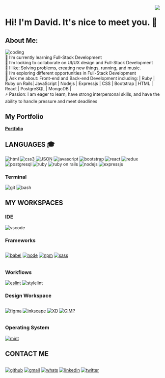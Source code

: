 <img align="right" src="https://visitor-badge.laobi.icu/badge?page_id=David-Igbo">

# Hi! I'm David. It's nice to meet you. :wave:
## About Me:
![coding](https://user-images.githubusercontent.com/30289772/208741012-2b7d9c93-0a2d-4e3d-af2d-e10bf319bbfd.gif)<br>
🌱 I’m currently learning Full-Stack Development<br>👯 I’m looking to collaborate on UI/UX design and Full-Stack Development<br>🤔 I like: Solving problems, creating new things, running, and music. <br>🤩 I’m exploring different opportunities in Full-Stack Development<br>💬 Ask me about: Front-end and Back-end Development including: | Ruby | Ruby on Rails| JavaScript | Nodejs | Expressjs | CSS | Bootstrap | HTML | React | PostgreSQL | MongoDB | <br>⚡ Passion: I am eager to learn, have strong interpersonal skills, and have the ability to handle pressure and meet deadlines<br>

## My Portfolio 
**[Portfolio]( https://david30-maker.github.io/Personal-portfolio/)**

## **LANGUAGES** :mortar_board:
 ![html](https://img.shields.io/badge/HTML5-E34F26?style=for-the-badge&logo=html5&logoColor=white)
 ![css3](https://img.shields.io/badge/CSS3-1572B6?style=for-the-badge&logo=css3&logoColor=white)
 ![JSON](https://img.shields.io/badge/json-5E5C5C?style=for-the-badge&logo=json&logoColor=white)
 ![javascript](https://img.shields.io/badge/JavaScript-F7DF1E?style=for-the-badge&logo=javascript&logoColor=black)
 ![bootstrap](https://img.shields.io/badge/Bootstrap-563D7C?style=for-the-badge&logo=bootstrap&logoColor=white)
 ![react](https://img.shields.io/badge/React-61DAFB?style=for-the-badge&logo=react&logoColor=white)
 ![redux](https://img.shields.io/badge/Redux-764ABC?style=for-the-badge&logo=redux&logoColor=white)
 ![postgresql](https://img.shields.io/badge/PostgreSQL-336791?style=for-the-badge&logo=postgresql&logoColor=white)
![ruby](https://img.shields.io/badge/Ruby-CC342D?style=for-the-badge&logo=ruby&logoColor=white)
![ruby on rails](https://img.shields.io/badge/Ruby%20on%20Rails-CC0000?style=for-the-badge&logo=ruby-on-rails&logoColor=white)
![nodejs](https://img.shields.io/badge/nodejs-CC342D?style=for-the-badge&logo=nodejs&logoColor=white)
![expressjs](https://img.shields.io/badge/expressjs-CC342D?style=for-the-badge&logo=expressjs&logoColor=white)


 ### **Terminal** 
 ![git](https://img.shields.io/badge/GIT-E44C30?style=for-the-badge&logo=git&logoColor=white)
 ![bash](https://img.shields.io/badge/GNU%20Bash-4EAA25?style=for-the-badge&logo=GNU%20Bash&logoColor=white)

## **MY WORKSPACES**

### **IDE**

![vscode](https://img.shields.io/badge/Visual_Studio_Code-0078D4?style=for-the-badge&logo=visual%20studio%20code&logoColor=white)


### **Frameworks**

<div style="display: flex">

[![babel](https://img.shields.io/badge/Babel-F9DC3E?style=for-the-badge&logo=babel&logoColor=white)](#)
[![node](https://img.shields.io/badge/Node.js-339933?style=for-the-badge&logo=nodedotjs&logoColor=white)](#)
[![npm](https://img.shields.io/badge/npm-CB3837?style=for-the-badge&logo=npm&logoColor=white)](#)
[![sass](https://img.shields.io/badge/Sass-CC6699?style=for-the-badge&logo=sass&logoColor=white)](#)

</div>

### **Workflows**

[![eslint](https://img.shields.io/badge/eslint-3A33D1?style=for-the-badge&logo=eslint&logoColor=white)](https://google.com)
![stylelint](https://img.shields.io/badge/stylelint-000?style=for-the-badge&logo=stylelint&logoColor=white&link=google.com)

### **Design Workspace**

<div style="display: flex">

[![figma](https://img.shields.io/badge/Figma-F24E1E?style=for-the-badge&logo=figma&logoColor=white)](#)
[![inkscape](https://img.shields.io/badge/Inkscape-000000?style=for-the-badge&logo=Inkscape&logoColor=white)](#)
[![XD](https://img.shields.io/badge/Adobe%20XD-470137?style=for-the-badge&logo=Adobe%20XD&logoColor=#FF61F6)](#)
[![GIMP](https://img.shields.io/badge/gimp-5C5543?style=for-the-badge&logo=gimp&logoColor=white)](#)
</div>

### **Operating System**
[![mint](https://img.shields.io/badge/Linux_Mint-87CF3E?style=for-the-badge&logo=linux-mint&logoColor=white)](https://linuxmint.com)

## **CONTACT ME**
<div style="display: flex">

[![github](https://img.shields.io/badge/GitHub-100000?style=for-the-badge&logo=github&logoColor=white)](https://github.com/david30-maker/)
[![gmail](https://img.shields.io/badge/Gmail-D14836?style=for-the-badge&logo=gmail&logoColor=white)](mailto:davidokpah396@gmail.com)
[![whats](https://img.shields.io/badge/WhatsApp-25D366?style=for-the-badge&logo=whatsapp&logoColor=white)](https://wa.me/+2349058602857?text='Hi.')
[![linkedin](https://img.shields.io/badge/LinkedIn-0077B5?style=for-the-badge&logo=linkedin&logoColor=white)](https://www.linkedin.com/in/david-igbo-464196184/)
[![twitter](https://img.shields.io/badge/Twitter-1DA1F2?style=for-the-badge&logo=twitter&logoColor=white)](https://twitter.com/Davidigbo1/)
</div>
